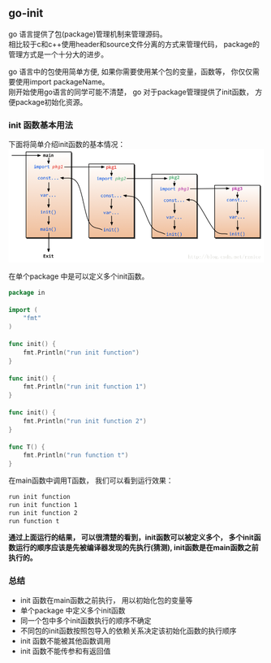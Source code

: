 ## go-init
go 语言提供了包(package)管理机制来管理源码。 </br>
相比较于c和c++使用header和source文件分离的方式来管理代码， package的管理方式是一个十分大的进步。</br>

go 语言中的包使用简单方便, 如果你需要使用某个包的变量，函数等， 你仅仅需要使用import packageName。</br>
刚开始使用go语言的同学可能不清楚， go 对于package管理提供了init函数， 方便package初始化资源。</br>

### init 函数基本用法
下面将简单介绍init函数的基本情况：
![Alt text](init.png)

在单个package 中是可以定义多个init函数。</br>

```go
package in

import (
	"fmt"
)

func init() {
	fmt.Println("run init function")
}

func init() {
	fmt.Println("run init function 1")
}

func init() {
	fmt.Println("run init function 2")
}

func T() {
	fmt.Println("run function t")
}

```

在main函数中调用T函数， 我们可以看到运行效果：
```
run init function
run init function 1
run init function 2
run function t
```
**通过上面运行的结果， 可以很清楚的看到，init函数可以被定义多个， 多个init函数运行的顺序应该是先被编译器发现的先执行(猜测), init函数是在main函数之前执行的。**

### 总结
* init 函数在main函数之前执行， 用以初始化包的变量等
* 单个package 中定义多个init函数
* 同一个包中多个init函数执行的顺序不确定
* 不同包的init函数按照包导入的依赖关系决定该初始化函数的执行顺序
* init 函数不能被其他函数调用
* init 函数不能传参和有返回值

